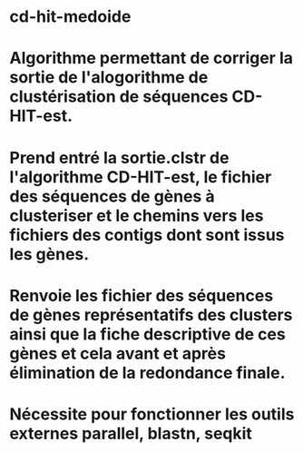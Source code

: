 # cd-hit-medoide
# Algorithme permettant de corriger la sortie de l'alogorithme de clustérisation de séquences CD-HIT-est.
# Prend entré la sortie.clstr de l'algorithme CD-HIT-est, le fichier des séquences de gènes à clusteriser et le chemins vers les fichiers des contigs dont sont issus les gènes.
# Renvoie les fichier des séquences de gènes représentatifs des clusters ainsi que la fiche descriptive de ces gènes et cela avant et après élimination de la redondance finale.
# Nécessite pour fonctionner les outils externes parallel, blastn, seqkit
